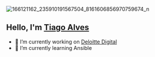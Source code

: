 ![166121162_235910191567504_8161606856970759674_n](https://user-images.githubusercontent.com/49624069/113194781-65a52b00-9259-11eb-9d02-e473d26fe3a5.gif)

## Hello, I'm [Tiago Alves](https://www.linkedin.com/in/tiago-alves-b4461015a/) 

- 🔭 I’m currently working on [Deloitte Digital](https://www2.deloitte.com/pt/pt.html)
- 🌱 I’m currently learning Ansible


